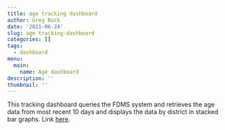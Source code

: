 ```yaml
---
title: age tracking dashboard
author: Greg Buck
date: '2021-06-24'
slug: age tracking-dashboard
categories: []
tags:
  - dashboard
menu:
  main:
    name: Age dashboard  
description: ''
thumbnail: ''
---
```


This tracking dashboard queries the FDMS system and retrieves the age data from most recent 10 days and displays the data by
district in stacked bar graphs. Link [here](https://rpubs.com/gbbuck/785089).
